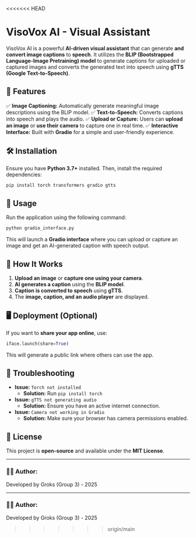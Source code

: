 <<<<<<< HEAD
# VisoVox AI - Visual Assistant

VisoVox AI is a powerful **AI-driven visual assistant** that can generate **and convert image captions** to **speech**. It utilizes the **BLIP (Bootstrapped Language-Image Pretraining) model** to generate captions for uploaded or captured images and converts the generated text into speech using **gTTS (Google Text-to-Speech)**.

## 🚀 Features

✅ **Image Captioning:** Automatically generate meaningful image descriptions using the BLIP model. ✅ **Text-to-Speech:** Converts captions into speech and plays the audio.
✅ **Upload or Capture:** Users can **upload an image** or **use their camera** to capture one in real time. ✅ **Interactive Interface:** Built with **Gradio** for a simple and user-friendly experience.

## 🛠️ Installation

Ensure you have **Python 3.7+** installed. Then, install the required dependencies:

```bash
pip install torch transformers gradio gtts
```

## 🚀 Usage

Run the application using the following command:

```bash
python gradio_interface.py
```

This will launch a **Gradio interface** where you can upload or capture an image and get an AI-generated caption with speech output.

## 📌 How It Works

1. **Upload an image** or **capture one using your camera**.
2. **AI generates a caption** using the **BLIP model**.
3. **Caption is converted to speech** using **gTTS**.
4. The **image, caption, and an audio player** are displayed.

## 🖥️ Deployment (Optional)

If you want to **share your app online**, use:

```python
iface.launch(share=True)
```

This will generate a public link where others can use the app.

## 🔧 Troubleshooting

- **Issue:** `Torch not installed`
  - **Solution:** Run `pip install torch`
- **Issue:** `gTTS not generating audio`
  - **Solution:** Ensure you have an active internet connection.
- **Issue:** `Camera not working in Gradio`
  - **Solution:** Make sure your browser has camera permissions enabled.

## 📜 License

This project is **open-source** and available under the **MIT License**.

---

### **👨‍💻 Author:**

Developed by Groks (Group 3) - 2025

---

### **👨‍💻 Author:**

Developed by Groks (Group 3) - 2025

>>>>>>> origin/main
